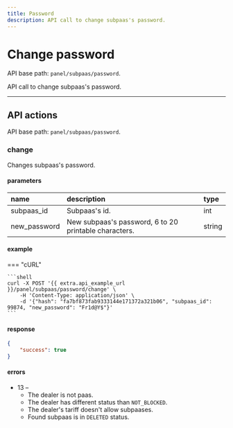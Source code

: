 ```yaml
---
title: Password
description: API call to change subpaas's password.
---
```


# Change password

API base path: `panel/subpaas/password`.

API call to change subpaas's password.

***

## API actions

API base path: `panel/subpaas/password`.

### change 

Changes subpaas's password.

#### parameters

| name | description | type|
| :------ | :------ | :----- |
| subpaas_id | Subpaas's id. | int |
| new_password | New subpaas's password, 6 to 20 printable characters. | string |

#### example

=== "cURL"

    ```shell
    curl -X POST '{{ extra.api_example_url }}/panel/subpaas/password/change' \
        -H 'Content-Type: application/json' \
        -d '{"hash": "fa7bf873fab9333144e171372a321b06", "subpaas_id": 99874, "new_password": "Fr1d@Y$"}'
    ```

#### response

```json
{
    "success": true
}
```

#### errors

* 13 –
    * The dealer is not paas.
    * The dealer has different status than `NOT_BLOCKED`.
    * The dealer's tariff doesn't allow subpaases.
    * Found subpaas is in `DELETED` status.

